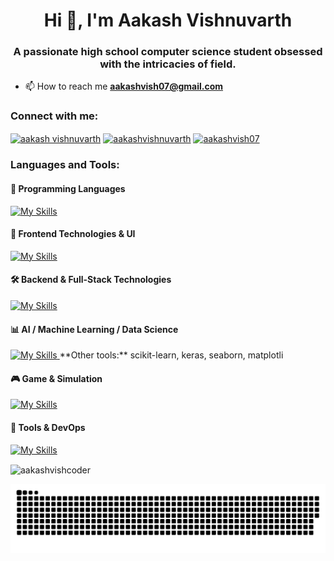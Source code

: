 <h1 align="center">Hi 👋, I'm Aakash Vishnuvarth</h1>
<h3 align="center">A passionate high school computer science student obsessed with the intricacies of field.</h3>

- 📫 How to reach me **aakashvish07@gmail.com**

<h3 align="left">Connect with me:</h3>
<p align="left">
<a href="https://kaggle.com/aakash vishnuvarth" target="blank"><img align="center" src="https://raw.githubusercontent.com/rahuldkjain/github-profile-readme-generator/master/src/images/icons/Social/kaggle.svg" alt="aakash vishnuvarth" height="30" width="40" /></a>
<a href="https://instagram.com/aakashvishnuvarth" target="blank"><img align="center" src="https://raw.githubusercontent.com/rahuldkjain/github-profile-readme-generator/master/src/images/icons/Social/instagram.svg" alt="aakashvishnuvarth" height="30" width="40" /></a>
<a href="https://www.leetcode.com/aakashvish07" target="blank"><img align="center" src="https://raw.githubusercontent.com/rahuldkjain/github-profile-readme-generator/master/src/images/icons/Social/leet-code.svg" alt="aakashvish07" height="30" width="40" /></a>
</p>

<h3 align="left">Languages and Tools:</h3>
<h4 align="left">🧩 Programming Languages</h4>
<a href="https://skillicons.dev">
  <img src="https://skillicons.dev/icons?i=c,cpp,java,python,js,kotlin" alt="My Skills" />
</a>
<h4 align="left">🎨 Frontend Technologies & UI</h4>
<a href="https://skillicons.dev">
  <img src="https://skillicons.dev/icons?i=html,css,bootstrap,react,tailwind" alt="My Skills" />
</a>
<h4 align="left">🛠️ Backend & Full-Stack Technologies</h4>
<a href="https://skillicons.dev">
  <img src="https://skillicons.dev/icons?i=fastapi,firebase,flask,mongodb,mysql,nodejs" alt="My Skills" />
</a>
<h4 align="left">📊 AI / Machine Learning / Data Science</h4>
<a href="https://skillicons.dev">
  <img src="https://skillicons.dev/icons?i=pytorch,sklearn,tensorflow,keras,pandas,seaborn,matplotlib" alt="My Skills" />
</a>
**Other tools:** scikit-learn, keras, seaborn, matplotli
<h4 align="left">🎮 Game & Simulation</h4>
<a href="https://skillicons.dev">
  <img src="https://skillicons.dev/icons?i=unity" alt="My Skills" />
</a>
<h4 align="left">🔧 Tools & DevOps</h4>
<a href="https://skillicons.dev">
  <img src="https://skillicons.dev/icons?i=bash,figma,git,matlab,anaconda" alt="My Skills" />
</a>

<p><img align="center" src="https://github-readme-stats.vercel.app/api/top-langs?username=aakashvishcoder&show_icons=true&locale=en&layout=compact" alt="aakashvishcoder" /></p>

![snake gif](https://github.com/aakashvishcoder/aakashvishcoder/blob/output/github-snake-dark.svg)

